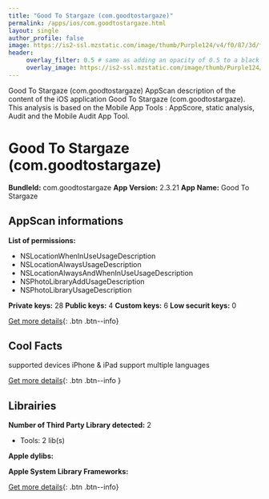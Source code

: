 ```yaml
---
title: "Good To Stargaze (com.goodtostargaze)"
permalink: /apps/ios/com.goodtostargaze.html
layout: single
author_profile: false
image: https://is2-ssl.mzstatic.com/image/thumb/Purple124/v4/f0/87/3d/f0873d01-12aa-045d-3eda-7ce5048c270e/AppIcon-1x_U007emarketing-0-7-0-0-85-220.png/512x512bb.jpg
header: 
     overlay_filter: 0.5 # same as adding an opacity of 0.5 to a black background
     overlay_image: https://is2-ssl.mzstatic.com/image/thumb/Purple124/v4/f0/87/3d/f0873d01-12aa-045d-3eda-7ce5048c270e/AppIcon-1x_U007emarketing-0-7-0-0-85-220.png/512x512bb.jpg
---
```

Good To Stargaze (com.goodtostargaze) AppScan description of the content of the iOS application Good To Stargaze (com.goodtostargaze). This analysis is based on the Mobile App Tools : AppScore, static analysis, Audit and the Mobile Audit App Tool.

# Good To Stargaze (com.goodtostargaze)

**BundleId:** com.goodtostargaze
**App Version:** 2.3.21
**App Name:** Good To Stargaze


## AppScan informations 

**List of permissions:** 
- NSLocationWhenInUseUsageDescription
- NSLocationAlwaysUsageDescription
- NSLocationAlwaysAndWhenInUseUsageDescription
- NSPhotoLibraryAddUsageDescription
- NSPhotoLibraryUsageDescription
  
  
**Private keys:** 28
**Public keys:** 4
**Custom keys:** 6
**Low securit keys:** 0
  
[Get more details](/pricing.html){: .btn .btn--info}

## Cool Facts

supported devices iPhone & iPad
support multiple languages
  
[Get more details](/pricing.html){: .btn .btn--info }

## Librairies 
**Number of Third Party Library detected:** 2
- Tools: 2 lib(s)


**Apple dylibs:**


**Apple System Library Frameworks:**


  
[Get more details](/pricing.html){: .btn .btn--info}

